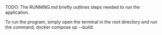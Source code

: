 TODO: The RUNNING.md briefly outlines steps needed to run the application.

To run the program, simply open the terminal in the root directory and run the command,
docker compose up --build.
